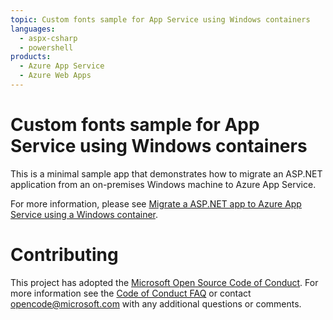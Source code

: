 ```yaml
---
topic: Custom fonts sample for App Service using Windows containers
languages:
  - aspx-csharp
  - powershell
products:
  - Azure App Service
  - Azure Web Apps
---
```


# Custom fonts sample for App Service using Windows containers

This is a minimal sample app that demonstrates how to migrate an ASP.NET application from an on-premises Windows machine to Azure App Service. 

For more information, please see [Migrate a ASP.NET app to Azure App Service using a Windows container](https://docs.microsoft.com/en-us/azure/app-service/app-service-web-tutorial-windows-containers-custom-fonts).

# Contributing

This project has adopted the [Microsoft Open Source Code of Conduct](https://opensource.microsoft.com/codeofconduct/). For more information see the [Code of Conduct FAQ](https://opensource.microsoft.com/codeofconduct/faq/) or contact [opencode@microsoft.com](mailto:opencode@microsoft.com) with any additional questions or comments.
